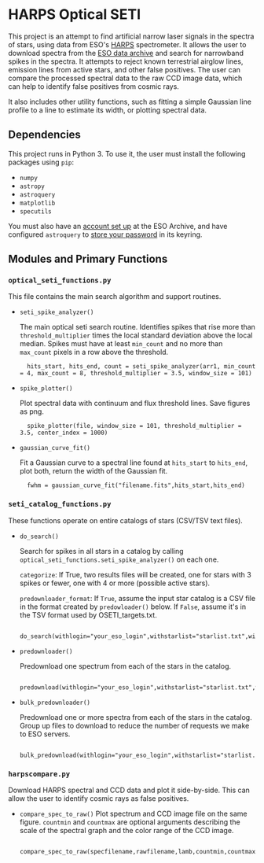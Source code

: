 # HARPS Optical SETI

This project is an attempt to find artificial narrow laser signals in the spectra of stars, using data from ESO's [HARPS](https://www.eso.org/sci/facilities/lasilla/instruments/harps.html) spectrometer.  It allows the user to download spectra from the [ESO data archive](http://archive.eso.org/eso/eso_archive_main.html) and search for narrowband spikes in the spectra.  It attempts to reject known terrestrial airglow lines, emission lines from active stars, and other false positives.  The user can compare the processed spectral data to the raw CCD image data, which can help to identify false positives from cosmic rays.

It also includes other utility functions, such as fitting a simple Gaussian line profile to a line to estimate its width, or plotting spectral data.

## Dependencies

This project runs in Python 3.  To use it, the user must install the following packages using `pip`:
- `numpy`
- `astropy`
- `astroquery`
- `matplotlib`
- `specutils`

You must also have an [account set up](https://www.eso.org/sso/login?service=https%3a%2f%2farchive.eso.org%2fwdb%2fforms%2fcas%2feso_archive_main.html) at the ESO Archive, and have configured `astroquery` to [store your password](https://astroquery.readthedocs.io/en/latest/eso/eso.html#automatic-password) in its keyring.

## Modules and Primary Functions

### `optical_seti_functions.py`
 This file contains the main search algorithm and support routines.

- `seti_spike_analyzer()`
  
  The main optical seti search routine.  Identifies spikes that rise more than `threshold_multiplier` times the local standard deviation above the local median.  Spikes must have at least `min_count` and no more than `max_count` pixels in a row above the threshold.
  
        hits_start, hits_end, count = seti_spike_analyzer(arr1, min_count = 4, max_count = 8, threshold_multiplier = 3.5, window_size = 101)

- `spike_plotter()`
  
  Plot spectral data with continuum and flux threshold lines.  Save figures as png.
  
        spike_plotter(file, window_size = 101, threshold_multiplier = 3.5, center_index = 1000)

- `gaussian_curve_fit()` 
  
  Fit a Gaussian curve to a spectral line found at `hits_start` to `hits_end`, plot both, return the width of the Gaussian fit.
  
        fwhm = gaussian_curve_fit("filename.fits",hits_start,hits_end)

### `seti_catalog_functions.py`
These functions operate on entire catalogs of stars (CSV/TSV text files).

- `do_search()`
  
  Search for spikes in all stars in a catalog by calling `optical_seti_functions.seti_spike_analyzer()` on each one.  
  
  `categorize`: If True, two results files will be created, one for stars with 3 spikes or fewer, one with 4 or more (possible active stars).  

  `predownloader_format`: If `True`, assume the input star catalog is a CSV file in the format created by `predowloader()` below.  If `False`, assume it's in the TSV format used by OSETI_targets.txt.
    
        do_search(withlogin="your_eso_login",withstarlist="starlist.txt",withresults="results.txt",categorize=False,predownloader_format=False)
- `predownloader()`
  
   Predownload one spectrum from each of the stars in the catalog.

        predownload(withlogin="your_eso_login",withstarlist="starlist.txt",withresults="results.txt")

- `bulk_predownloader()`
  
  Predownload one or more spectra from each of the stars in the catalog. Group up files to download to reduce the number of requests we make to ESO servers.

        bulk_predownload(withlogin="your_eso_login",withstarlist="starlist.txt",withresults="results.txt",obs_per_star=1)

### `harpscompare.py`

  Download HARPS spectral and CCD data and plot it side-by-side.  This can allow the user to identify cosmic rays as false positives.

- `compare_spec_to_raw()`
  Plot spectrum and CCD image file on the same figure. `countmin` and `countmax` are optional arguments describing the scale of the spectral graph and the color range of the CCD image.

        compare_spec_to_raw(specfilename,rawfilename,lamb,countmin,countmax)
